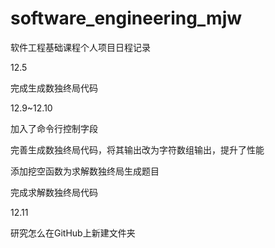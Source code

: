 # software_engineering_mjw
软件工程基础课程个人项目日程记录    

12.5

完成生成数独终局代码

12.9~12.10

加入了命令行控制字段

完善生成数独终局代码，将其输出改为字符数组输出，提升了性能

添加挖空函数为求解数独终局生成题目

完成求解数独终局代码

12.11

研究怎么在GitHub上新建文件夹
